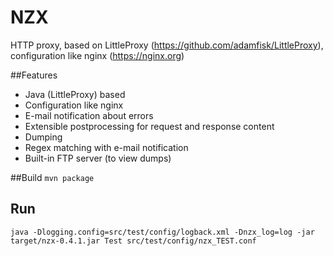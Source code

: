 # NZX
HTTP proxy, based on LittleProxy (https://github.com/adamfisk/LittleProxy), configuration like nginx (https://nginx.org)

##Features
* Java (LittleProxy) based
* Configuration like nginx
* E-mail notification about errors
* Extensible postprocessing for request and response content 
 * Dumping
 * Regex matching with e-mail notification
* Built-in FTP server (to view dumps) 

##Build
``mvn package``

## Run
``java -Dlogging.config=src/test/config/logback.xml -Dnzx_log=log -jar target/nzx-0.4.1.jar Test src/test/config/nzx_TEST.conf``
